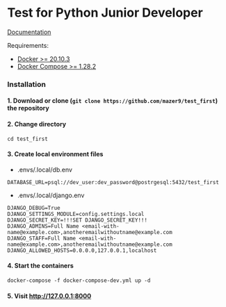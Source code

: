 # Test for Python Junior Developer

[Documentation](https://github.com/mazer9/test_first/blob/master/docs/test_first.md)

Requirements:

- [Docker >= 20.10.3](https://docs.docker.com/engine/install/)
- [Docker Compose >= 1.28.2](https://docs.docker.com/compose/install/)

### Installation

#### 1. Download or clone (`git clone https://github.com/mazer9/test_first`) the repository

#### 2. Change directory

```cd test_first```

#### 3. Create local environment files

- .envs/.local/db.env

```env
DATABASE_URL=psql://dev_user:dev_password@postrgesql:5432/test_first
```

- .envs/.local/django.env

```env
DJANGO_DEBUG=True
DJANGO_SETTINGS_MODULE=config.settings.local
DJANGO_SECRET_KEY=!!!SET DJANGO_SECRET_KEY!!!
DJANGO_ADMINS=Full Name <email-with-name@example.com>,anotheremailwithoutname@example.com
DJANGO_STAFF=Full Name <email-with-name@example.com>,anotheremailwithoutname@example.com
DJANGO_ALLOWED_HOSTS=0.0.0.0,127.0.0.1,localhost
```

#### 4. Start the containers

```docker-compose -f docker-compose-dev.yml up -d```

#### 5. Visit http://127.0.0.1:8000
